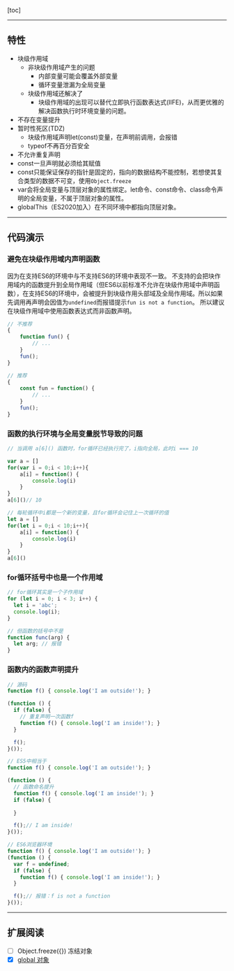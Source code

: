 [toc]

---

## 特性

- 块级作用域
    - 非块级作用域产生的问题
        - 内部变量可能会覆盖外部变量
        - 循环变量泄漏为全局变量
    - 块级作用域还解决了
        - 块级作用域的出现可以替代立即执行函数表达式(IIFE)，从而更优雅的解决函数执行时环境变量的问题。
- 不存在变量提升
- 暂时性死区(TDZ)
    - 块级作用域声明let(const)变量，在声明前调用，会报错
    - typeof不再百分百安全
- 不允许重复声明
- const一旦声明就必须给其赋值
- const只能保证保存的指针是固定的，指向的数据结构不能控制，若想使其复合类型的数据不可变，使用`Object.freeze`
- var会将全局变量与顶层对象的属性绑定。let命令、const命令、class命令声明的全局变量，不属于顶层对象的属性。
- globalThis（ES2020加入）在不同环境中都指向顶层对象。

---

## 代码演示
### 避免在块级作用域内声明函数
因为在支持ES6的环境中与不支持ES6的环境中表现不一致。
不支持的会把块作用域内的函数提升到全局作用域（但ES6以前标准不允许在块级作用域中声明函数），在支持ES6的环境中，会被提升到块级作用头部域及全局作用域。所以如果先调用再声明会因值为`undefined`而报错提示`fun is not a function`。
所以建议在块级作用域中使用函数表达式而非函数声明。
```javascript
// 不推荐
{
    function fun() {
        // ...
    }
    fun();
}

// 推荐
{
    const fun = function() {
        // ...
    }
    fun();
}

```

### 函数的执行环境与全局变量脱节导致的问题
```javascript
// 当调用 a[6]() 函数时，for循环已经执行完了，i指向全局，此时i === 10

var a = []
for(var i = 0;i < 10;i++){
    a[i] = function() {
        console.log(i)
    }
}
a[6]()// 10
```

```javascript
// 每轮循环中i都是一个新的变量，且for循环会记住上一次循环的值
let a = []
for(let i = 0;i < 10;i++){
    a[i] = function() {
        console.log(i)
    }
}
a[6]()
```

### for循环括号中也是一个作用域
```javascript
// for循环其实是一个子作用域
for (let i = 0; i < 3; i++) {
  let i = 'abc';
  console.log(i);
}

// 但函数的括号中不是
function func(arg) {
  let arg; // 报错
}
```

### 函数内的函数声明提升

```javascript
// 源码
function f() { console.log('I am outside!'); }

(function () {
  if (false) {
    // 重复声明一次函数f
    function f() { console.log('I am inside!'); }
  }

  f();
}());

// ES5中相当于
function f() { console.log('I am outside!'); }

(function () {
  // 函数命名提升
  function f() { console.log('I am inside!'); }
  if (false) {
  
  }

  f();// I am inside!
}());

// ES6浏览器环境
function f() { console.log('I am outside!'); }
(function () {
  var f = undefined;
  if (false) {
    function f() { console.log('I am inside!'); }
  }

  f();// 报错：f is not a function
}());
```

---

## 扩展阅读
- [ ] Object.freeze({}) 冻结对象
- [x] [global 对象](http://es6.ruanyifeng.com/#docs/let#global-%E5%AF%B9%E8%B1%A1)